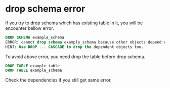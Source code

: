 # drop schema error

If you try to drop schema which has existing table in it, you will be encounter bellow error.

```sql
DROP SCHEMA example_schema
ERROR: cannot drop schema example_schema because other objects depend on it
HINT: Use DROP ... CASCADE to drop the dependent objects too.
```

To avoid above error, you need drop the table before drop schema.

```sql
DROP TABLE example_table
DROP TABLE example_schema
```

Check the dependencies if you still get same error.
